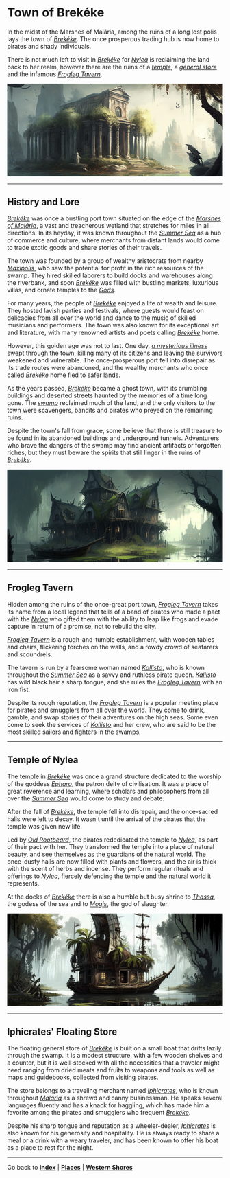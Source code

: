 # Town of Brekéke

In the midst of the Marshes of Malária, among the ruins of a long lost polis lays the town of [*Brekéke*](./glossary.md#brekéke). The once prosperous trading hub is now home to pirates and shady individuals.

There is not much left to visit in [*Brekéke*](./glossary.md#brekéke) for [*Nylea*](./glossary.md#nylea) is reclaiming the land back to her realm, however there are the ruins of a [*temple*](#temple-of-nylea), a [*general store*](#iphicrates-floating-store) and the infamous [*Frogleg Tavern*](#frogleg-tavern).

![Temple of Nylea](./images/img042_banner.png)

---

## History and Lore

[*Brekéke*](./glossary.md#brekéke) was once a bustling port town situated on the edge of the [*Marshes of Malária*](./glossary.md#marshes-of-malária), a vast and treacherous wetland that stretches for miles in all directions. In its heyday, it was known throughout the [*Summer Sea*](./glossary.md#summer-sea) as a hub of commerce and culture, where merchants from distant lands would come to trade exotic goods and share stories of their travels.

The town was founded by a group of wealthy aristocrats from nearby [*Maxipolis*](./glossary.md#maxipolis), who saw the potential for profit in the rich resources of the swamp. They hired skilled laborers to build docks and warehouses along the riverbank, and soon [*Brekéke*](./glossary.md#brekéke) was filled with bustling markets, luxurious villas, and ornate temples to the [*Gods*](./glossary.md#pantheon).

For many years, the people of [*Brekéke*](./glossary.md#brekéke) enjoyed a life of wealth and leisure. They hosted lavish parties and festivals, where guests would feast on delicacies from all over the world and dance to the music of skilled musicians and performers. The town was also known for its exceptional art and literature, with many renowned artists and poets calling [*Brekéke*](./glossary.md#brekéke) home.

However, this golden age was not to last. One day, [*a mysterious illness*](./glossary.md#curse-of-the-swamp) swept through the town, killing many of its citizens and leaving the survivors weakened and vulnerable. The once-prosperous port fell into disrepair as its trade routes were abandoned, and the wealthy merchants who once called [*Brekéke*](./glossary.md#brekéke) home fled to safer lands.

As the years passed, [*Brekéke*](./glossary.md#brekéke) became a ghost town, with its crumbling buildings and deserted streets haunted by the memories of a time long gone. The [*swamp*](./glossary.md#marshes-of-malária) reclaimed much of the land, and the only visitors to the town were scavengers, bandits and pirates who preyed on the remaining ruins.

Despite the town's fall from grace, some believe that there is still treasure to be found in its abandoned buildings and underground tunnels. Adventurers who brave the dangers of the swamp may find ancient artifacts or forgotten riches, but they must beware the spirits that still linger in the ruins of [*Brekéke*](./glossary.md#brekéke).

![Frogleg Tavern](./images/img041_banner.png)

---

## Frogleg Tavern

Hidden among the ruins of the once-great port town, [*Frogleg Tavern*](./glossary.md#frogleg-tavern) takes its name from a local legend that tells of a band of pirates who made a pact with the [*Nylea*](./glossary.md#nylea) who gifted them with the ability to leap like frogs and evade capture in return of a promise, not to rebuild the city.

[*Frogleg Tavern*](./glossary.md#frogleg-tavern) is a rough-and-tumble establishment, with wooden tables and chairs, flickering torches on the walls, and a rowdy crowd of seafarers and scoundrels.

The tavern is run by a fearsome woman named [*Kallisto*](./glossary.md#kallisto), who is known throughout the [*Summer Sea*](./glossary.md#summer-sea) as a savvy and ruthless pirate queen. [*Kallisto*](./glossary.md#kallisto) has wild black hair a sharp tongue, and she rules the [*Frogleg Tavern*](./glossary.md#frogleg-tavern) with an iron fist.

Despite its rough reputation, the [*Frogleg Tavern*](./glossary.md#frogleg-tavern) is a popular meeting place for pirates and smugglers from all over the world. They come to drink, gamble, and swap stories of their adventures on the high seas. Some even come to seek the services of [*Kallisto*](./glossary.md#kallisto) and her crew, who are said to be the most skilled sailors and fighters in the swamps.

---

## Temple of Nylea

The temple in [*Brekéke*](./glossary.md#brekéke) was once a grand structure dedicated to the worship of the goddess [*Ephara*](./glossary.md#ephara), the patron deity of civilisation. It was a place of great reverence and learning, where scholars and philosophers from all over the [*Summer Sea*](./glossary.md#summer-sea) would come to study and debate.

After the fall of [*Brekéke*](./glossary.md#brekéke), the temple fell into disrepair, and the once-sacred halls were left to decay. It wasn't until the arrival of the pirates that the temple was given new life.

Led by [*Old Rootbeard*](./glossary.md#old-rootbeard), the pirates rededicated the temple to [*Nylea*](./glossary.md#nylea), as part of their pact with her. They transformed the temple into a place of natural beauty, and see themselves as the guardians of the natural world. The once-dusty halls are now filled with plants and flowers, and the air is thick with the scent of herbs and incense. They perform regular rituals and offerings to [*Nylea*](./glossary.md#nylea), fiercely defending the temple and the natural world it represents.

At the docks of [*Brekéke*](./glossary.md#brekéke) there is also a humble but busy shrine to [*Thassa*](./glossary.md#thassa), the godess of the sea and to [*Mogis*](./glossary.md#mogis), the god of slaughter.

![Iphicrates Floating Store](./images/img043_banner.png)

---

## Iphicrates' Floating Store

The floating general store of [*Brekéke*](./glossary.md#brekéke) is built on a small boat that drifts lazily through the swamp. It is a modest structure, with a few wooden shelves and a counter, but it is well-stocked with all the necessities that a traveler might need ranging from dried meats and fruits to weapons and tools as well as maps and guidebooks, collected from visiting pirates.

The store belongs to a traveling merchant named [*Iphicrates*](./glossary.md#iphicrates), who is known throughout [*Malária*](./glossary.md#malária) as a shrewd and canny businessman. He speaks several languages fluently and has a knack for haggling, which has made him a favorite among the pirates and smugglers who frequent [*Brekéke*](./glossary.md#brekéke).

Despite his sharp tongue and reputation as a wheeler-dealer, [*Iphicrates*](./glossary.md#iphicrates) is also known for his generosity and hospitality. He is always ready to share a meal or a drink with a weary traveler, and has been known to offer his boat as a place to rest for the night.

---

Go back to [**Index**](./index.md) | [**Places**](./places.md) | [**Western Shores**](./westernshores.md)     